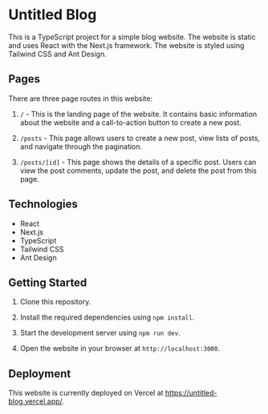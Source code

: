 # Untitled Blog

This is a TypeScript project for a simple blog website. The website is static and uses React with the Next.js framework. The website is styled using Tailwind CSS and Ant Design.

## Pages

There are three page routes in this website:

1. `/` - This is the landing page of the website. It contains basic information about the website and a call-to-action button to create a new post.

2. `/posts` - This page allows users to create a new post, view lists of posts, and navigate through the pagination.

3. `/posts/[id]` - This page shows the details of a specific post. Users can view the post comments, update the post, and delete the post from this page.

## Technologies

- React
- Next.js
- TypeScript
- Tailwind CSS
- Ant Design

## Getting Started

1. Clone this repository.

2. Install the required dependencies using `npm install`.

3. Start the development server using `npm run dev`.

4. Open the website in your browser at `http://localhost:3000`.

## Deployment

This website is currently deployed on Vercel at https://untitled-blog.vercel.app/.

